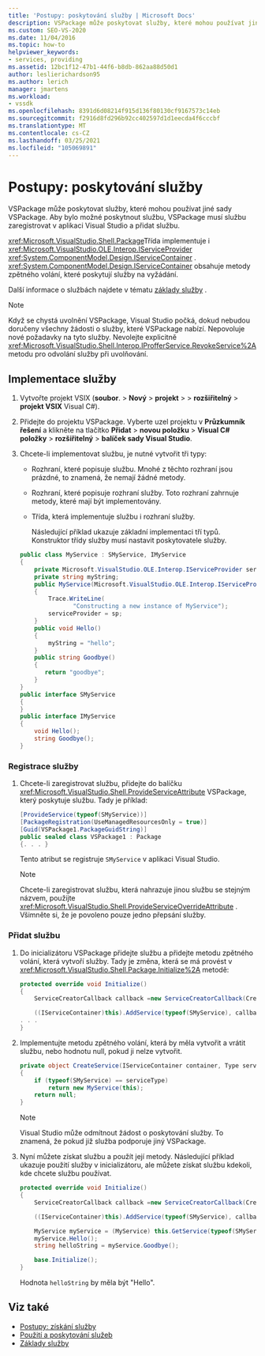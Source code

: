 ```yaml
---
title: 'Postupy: poskytování služby | Microsoft Docs'
description: VSPackage může poskytovat služby, které mohou používat jiné sady VSPackage. Přečtěte si, jak VSPackage zaregistruje službu pomocí sady Visual Studio a přidá službu.
ms.custom: SEO-VS-2020
ms.date: 11/04/2016
ms.topic: how-to
helpviewer_keywords:
- services, providing
ms.assetid: 12bc1f12-47b1-44f6-b8db-862aa88d50d1
author: leslierichardson95
ms.author: lerich
manager: jmartens
ms.workload:
- vssdk
ms.openlocfilehash: 8391d6d08214f915d136f80130cf9167573c14eb
ms.sourcegitcommit: f2916d8fd296b92cc402597d1d1eecda4f6cccbf
ms.translationtype: MT
ms.contentlocale: cs-CZ
ms.lasthandoff: 03/25/2021
ms.locfileid: "105069891"
---
```

# <a name="how-to-provide-a-service"></a>Postupy: poskytování služby
VSPackage může poskytovat služby, které mohou používat jiné sady VSPackage. Aby bylo možné poskytnout službu, VSPackage musí službu zaregistrovat v aplikaci Visual Studio a přidat službu.

 <xref:Microsoft.VisualStudio.Shell.Package>Třída implementuje i <xref:Microsoft.VisualStudio.OLE.Interop.IServiceProvider> <xref:System.ComponentModel.Design.IServiceContainer> . <xref:System.ComponentModel.Design.IServiceContainer> obsahuje metody zpětného volání, které poskytují služby na vyžádání.

 Další informace o službách najdete v tématu [základy služby](../extensibility/internals/service-essentials.md) .

> [!NOTE]
> Když se chystá uvolnění VSPackage, Visual Studio počká, dokud nebudou doručeny všechny žádosti o služby, které VSPackage nabízí. Nepovoluje nové požadavky na tyto služby. Nevolejte explicitně <xref:Microsoft.VisualStudio.Shell.Interop.IProfferService.RevokeService%2A> metodu pro odvolání služby při uvolňování.

## <a name="implement-a-service"></a>Implementace služby

1. Vytvořte projekt VSIX (**soubor**.  >  **Nový**  >  **projekt**  >    >  **rozšiřitelný**  >  **projekt VSIX** Visual C#).

2. Přidejte do projektu VSPackage. Vyberte uzel projektu v **Průzkumník řešení** a klikněte na tlačítko **Přidat**  >  **novou položku**  >  **Visual C# položky**  >  **rozšiřitelný**  >  **balíček sady Visual Studio**.

3. Chcete-li implementovat službu, je nutné vytvořit tři typy:

   - Rozhraní, které popisuje službu. Mnohé z těchto rozhraní jsou prázdné, to znamená, že nemají žádné metody.

   - Rozhraní, které popisuje rozhraní služby. Toto rozhraní zahrnuje metody, které mají být implementovány.

   - Třída, která implementuje službu i rozhraní služby.

     Následující příklad ukazuje základní implementaci tří typů. Konstruktor třídy služby musí nastavit poskytovatele služby.

   ```csharp
   public class MyService : SMyService, IMyService
   {
       private Microsoft.VisualStudio.OLE.Interop.IServiceProvider serviceProvider;
       private string myString;
       public MyService(Microsoft.VisualStudio.OLE.Interop.IServiceProvider sp)
       {
           Trace.WriteLine(
                  "Constructing a new instance of MyService");
           serviceProvider = sp;
       }
       public void Hello()
       {
           myString = "hello";
       }
       public string Goodbye()
       {
          return "goodbye";
       }
   }
   public interface SMyService
   {
   }
   public interface IMyService
   {
       void Hello();
       string Goodbye();
   }

   ```

### <a name="register-a-service"></a>Registrace služby

1. Chcete-li zaregistrovat službu, přidejte do balíčku <xref:Microsoft.VisualStudio.Shell.ProvideServiceAttribute> VSPackage, který poskytuje službu. Tady je příklad:

    ```csharp
    [ProvideService(typeof(SMyService))]
    [PackageRegistration(UseManagedResourcesOnly = true)]
    [Guid(VSPackage1.PackageGuidString)]
    public sealed class VSPackage1 : Package
    {. . . }
    ```

     Tento atribut se registruje `SMyService` v aplikaci Visual Studio.

    > [!NOTE]
    > Chcete-li zaregistrovat službu, která nahrazuje jinou službu se stejným názvem, použijte <xref:Microsoft.VisualStudio.Shell.ProvideServiceOverrideAttribute> . Všimněte si, že je povoleno pouze jedno přepsání služby.

### <a name="add-a-service"></a>Přidat službu

1. Do inicializátoru VSPackage přidejte službu a přidejte metodu zpětného volání, která vytvoří služby. Tady je změna, která se má provést v <xref:Microsoft.VisualStudio.Shell.Package.Initialize%2A> metodě:

    ```csharp
    protected override void Initialize()
    {
        ServiceCreatorCallback callback =new ServiceCreatorCallback(CreateService);

        ((IServiceContainer)this).AddService(typeof(SMyService), callback);
    . . .
    }
    ```

2. Implementujte metodu zpětného volání, která by měla vytvořit a vrátit službu, nebo hodnotu null, pokud ji nelze vytvořit.

    ```csharp
    private object CreateService(IServiceContainer container, Type serviceType)
    {
        if (typeof(SMyService) == serviceType)
            return new MyService(this);
        return null;
    }
    ```

    > [!NOTE]
    > Visual Studio může odmítnout žádost o poskytování služby. To znamená, že pokud již služba podporuje jiný VSPackage.

3. Nyní můžete získat službu a použít její metody. Následující příklad ukazuje použití služby v inicializátoru, ale můžete získat službu kdekoli, kde chcete službu používat.

    ```csharp
    protected override void Initialize()
    {
        ServiceCreatorCallback callback =new ServiceCreatorCallback(CreateService);

        ((IServiceContainer)this).AddService(typeof(SMyService), callback);

        MyService myService = (MyService) this.GetService(typeof(SMyService));
        myService.Hello();
        string helloString = myService.Goodbye();

        base.Initialize();
    }
    ```

     Hodnota `helloString` by měla být "Hello".

## <a name="see-also"></a>Viz také
- [Postupy: získání služby](../extensibility/how-to-get-a-service.md)
- [Použití a poskytování služeb](../extensibility/using-and-providing-services.md)
- [Základy služby](../extensibility/internals/service-essentials.md)
